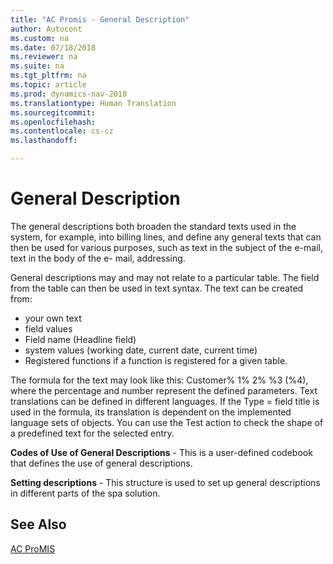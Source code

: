 ```yaml
---
title: "AC Promis - General Description"
author: Autocont
ms.custom: na
ms.date: 07/18/2018
ms.reviewer: na
ms.suite: na
ms.tgt_pltfrm: na
ms.topic: article
ms.prod: dynamics-nav-2018
ms.translationtype: Human Translation
ms.sourcegitcommit: 
ms.openlocfilehash: 
ms.contentlocale: cs-cz
ms.lasthandoff: 

---
```



# <a name="ac-pm-general-description"></a>General Description

The general descriptions both broaden the standard texts used in the system, for example, into billing lines, and define any general texts that can then be used for various purposes, such as text in the subject of the e-mail, text in the body of the e- mail, addressing.

General descriptions may and may not relate to a particular table. The field from the table can then be used in text syntax. The text can be created from:
- your own text
- field values
- Field name (Headline field)
- system values ​​(working date, current date, current time)
- Registered functions if a function is registered for a given table.

The formula for the text may look like this: Customer% 1% 2% %3 (%4), where the percentage and number represent the defined parameters. Text translations can be defined in different languages. If the Type = field title is used in the formula, its translation is dependent on the implemented language sets of objects.
You can use the Test action to check the shape of a predefined text for the selected entry.

**Codes of Use of General Descriptions** - This is a user-defined codebook that defines the use of general descriptions.

**Setting descriptions** - This structure is used to set up general descriptions in different parts of the spa solution.

## <a name="see-also"></a>See Also 
[AC ProMIS](ac-pm-promis.md)
